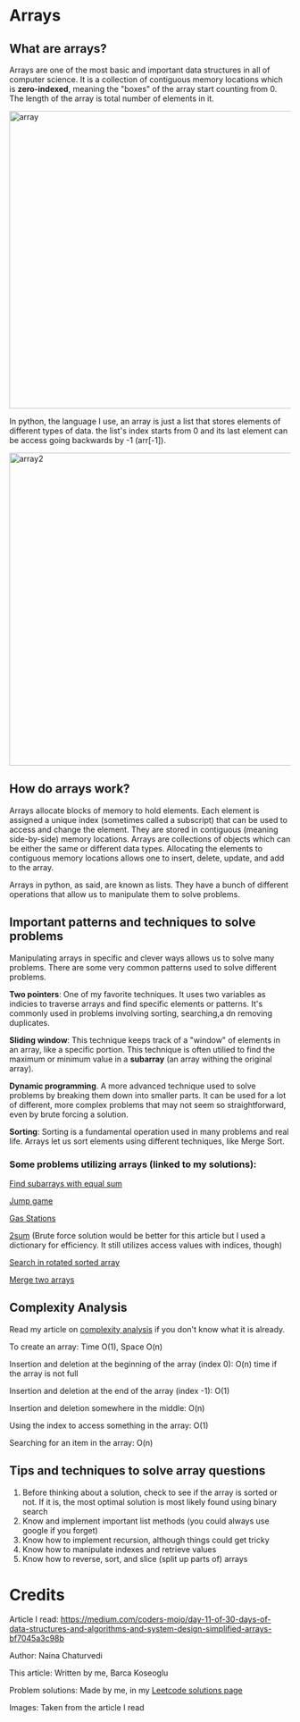 # Arrays

## What are arrays?

Arrays are one of the most basic and important data structures in all of computer science. It is a collection of contiguous memory locations which is **zero-indexed**, meaning the "boxes" of the array start counting from 0. The length of the array is total number of elements in it.

<img width="533" alt="array" src="https://github.com/user-attachments/assets/02be1750-fd34-423a-85b8-4aae107e462a">

In python, the language I use, an array is just a list that stores elements of different types of data. the list's index starts from 0 and its last element can be access going backwards by -1 (arr[-1]).

<img width="560" alt="array2" src="https://github.com/user-attachments/assets/bff8da61-c9a5-48f3-a653-4a458fc2b36a">

## How do arrays work?

Arrays allocate blocks of memory to hold elements. Each element is assigned a unique index (sometimes called a subscript) that can be used to access and change the element. They are stored in contiguous (meaning side-by-side) memory locations. Arrays are collections of objects which can be either the same or different data types. Allocating the elements to contiguous memory locations allows one to insert, delete, update, and add to the array.

Arrays in python, as said, are known as lists. They have a bunch of different operations that allow us to manipulate them to solve problems.

## Important patterns and techniques to solve problems

Manipulating arrays in specific and clever ways allows us to solve many problems. There are some very common patterns used to solve different problems.

**Two pointers**: One of my favorite techniques. It uses two variables as indicies to traverse arrays and find specific elements or patterns. It's commonly used in problems involving sorting, searching,a dn removing duplicates.

**Sliding window**: This technique keeps track of a "window" of elements in an array, like a specific portion. This technique is often utilied to find the maximum or minimum value in a **subarray** (an array withing the original array).

**Dynamic programming**. A more advanced technique used to solve problems by breaking them down into smaller parts. It can be used for a lot of different, more complex problems that may not seem so straightforward, even by brute forcing a solution.

**Sorting**: Sorting is a fundamental operation used in many problems and real life. Arrays let us sort elements using different techniques, like Merge Sort.

### Some problems utilizing arrays (linked to my solutions):

[Find subarrays with equal sum](https://github.com/Barca-Koseoglu/My-Leetcode-Solutions/tree/main/2395-Find-Subarrays-With-Equal-Sum)

[Jump game](https://github.com/Barca-Koseoglu/My-Leetcode-Solutions/tree/main/55-Jump-Game)

[Gas Stations](https://github.com/Barca-Koseoglu/My-Leetcode-Solutions/tree/main/134-Gas-Station)

[2sum](https://github.com/Barca-Koseoglu/My-Leetcode-Solutions/tree/main/1-Two-Sum) (Brute force solution would be better for this article but I used a dictionary for efficiency. It still utilizes access values with indices, though)

[Search in rotated sorted array](https://github.com/Barca-Koseoglu/My-Leetcode-Solutions/tree/main/33-Search-In-Rotated-Sorted-Array)

[Merge two arrays](https://github.com/Barca-Koseoglu/My-Leetcode-Solutions/tree/main/merge-sorted-array)

## Complexity Analysis

Read my article on [complexity analysis](https://github.com/Barca-Koseoglu/Computer-Science-Article-Learning/tree/main/Data-Structures-and-Algorithms-and-System-Design-Simplified/Complexity-Analysis) if you don't know what it is already.

To create an array: Time O(1), Space O(n)

Insertion and deletion at the beginning of the array (index 0): O(n) time if the array is not full

Insertion and deletion at the end of the array (index -1): O(1)

Insertion and deletion somewhere in the middle: O(n)

Using the index to access something in the array: O(1)

Searching for an item in the array: O(n)

## Tips and techniques to solve array questions

1. Before thinking about a solution, check to see if the array is sorted or not. If it is, the most optimal solution is most likely found using binary search
2. Know and implement important list methods (you could always use google if you forget)
3. Know how to implement recursion, although things could get tricky
4. Know how to manipulate indexes and retrieve values
5. Know how to reverse, sort, and slice (split up parts of) arrays

# Credits

Article I read: https://medium.com/coders-mojo/day-11-of-30-days-of-data-structures-and-algorithms-and-system-design-simplified-arrays-bf7045a3c98b

Author: Naina Chaturvedi

This article: Written by me, Barca Koseoglu

Problem solutions: Made by me, in my [Leetcode solutions page](https://github.com/Barca-Koseoglu/My-Leetcode-Solutions)

Images: Taken from the article I read
